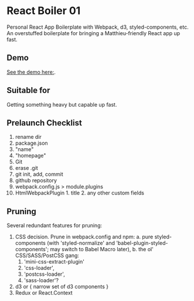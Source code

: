 # React Boiler 01
Personal React App Boilerplate with Webpack, d3, styled-components, etc.
An overstuffed boilerplate for bringing a Matthieu-friendly React app up fast.


## Demo
[See the demo here:](https://matthieupierce.github.io/react-boiler-01).

## Suitable for
Getting something heavy but capable up fast.


## Prelaunch Checklist
1. rename dir
2. package.json
  1. "name"
  2. "homepage"
3. Git 
  1. erase .git
  2. git init, add, commit
  3. github repository
4. webpack.config.js > module.plugins
  1. HtmlWebpackPlugin
    1. title
    2. any other custom fields

## Pruning
Several redundant features for pruning:
1. CSS decision. Prune in webpack.config and npm: 
  a. pure styled-components (with 'styled-normalize' and 'babel-plugin-styled-components'; may switch to Babel Macro later),
  b. the ol' CSS/SASS/PostCSS gang:
    1. 'mini-css-extract-plugin'
    2. 'css-loader',
    3. 'postcss-loader',
    4. 'sass-loader'?
2. d3 or { narrow set of d3 components }
3. Redux or React.Context